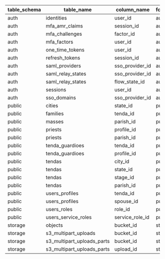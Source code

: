 | table_schema | table_name                 | column_name     | foreign_table_schema | foreign_table_name   | foreign_column_name |
| ------------ | -------------------------- | --------------- | -------------------- | -------------------- | ------------------- |
| auth         | identities                 | user_id         | auth                 | users                | id                  |
| auth         | mfa_amr_claims             | session_id      | auth                 | sessions             | id                  |
| auth         | mfa_challenges             | factor_id       | auth                 | mfa_factors          | id                  |
| auth         | mfa_factors                | user_id         | auth                 | users                | id                  |
| auth         | one_time_tokens            | user_id         | auth                 | users                | id                  |
| auth         | refresh_tokens             | session_id      | auth                 | sessions             | id                  |
| auth         | saml_providers             | sso_provider_id | auth                 | sso_providers        | id                  |
| auth         | saml_relay_states          | sso_provider_id | auth                 | sso_providers        | id                  |
| auth         | saml_relay_states          | flow_state_id   | auth                 | flow_state           | id                  |
| auth         | sessions                   | user_id         | auth                 | users                | id                  |
| auth         | sso_domains                | sso_provider_id | auth                 | sso_providers        | id                  |
| public       | cities                     | state_id        | public               | states               | id                  |
| public       | families                   | tenda_id        | public               | tendas               | id                  |
| public       | masses                     | parish_id       | public               | parishes             | id                  |
| public       | priests                    | profile_id      | public               | users_profiles       | id                  |
| public       | priests                    | parish_id       | public               | parishes             | id                  |
| public       | tenda_guardioes            | tenda_id        | public               | tendas               | id                  |
| public       | tenda_guardioes            | profile_id      | public               | users_profiles       | id                  |
| public       | tendas                     | city_id         | public               | cities               | id                  |
| public       | tendas                     | state_id        | public               | states               | id                  |
| public       | tendas                     | stage_id        | public               | stages               | id                  |
| public       | tendas                     | parish_id       | public               | parishes             | id                  |
| public       | users_profiles             | tenda_id        | public               | tendas               | id                  |
| public       | users_profiles             | spouse_id       | public               | users_profiles       | id                  |
| public       | users_roles                | role_id         | public               | roles                | id                  |
| public       | users_service_roles        | service_role_id | public               | service_roles        | id                  |
| storage      | objects                    | bucket_id       | storage              | buckets              | id                  |
| storage      | s3_multipart_uploads       | bucket_id       | storage              | buckets              | id                  |
| storage      | s3_multipart_uploads_parts | bucket_id       | storage              | buckets              | id                  |
| storage      | s3_multipart_uploads_parts | upload_id       | storage              | s3_multipart_uploads | id                  |